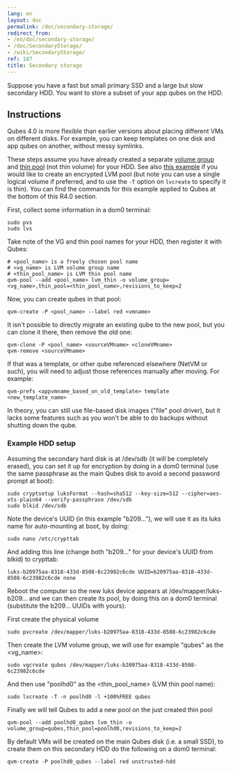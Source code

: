 ```yaml
---
lang: en
layout: doc
permalink: /doc/secondary-storage/
redirect_from:
- /en/doc/secondary-storage/
- /doc/SecondaryStorage/
- /wiki/SecondaryStorage/
ref: 187
title: Secondary storage
---
```


Suppose you have a fast but small primary SSD and a large but slow secondary HDD.
You want to store a subset of your app qubes on the HDD.

## Instructions

Qubes 4.0 is more flexible than earlier versions about placing different VMs on different disks.
For example, you can keep templates on one disk and app qubes on another, without messy symlinks.

These steps assume you have already created a separate [volume group](https://access.redhat.com/documentation/en-us/red_hat_enterprise_linux/6/html/logical_volume_manager_administration/vg_admin#VG_create) and [thin pool](https://access.redhat.com/documentation/en-us/red_hat_enterprise_linux/6/html/logical_volume_manager_administration/thinly_provisioned_volume_creation) (not thin volume) for your HDD.
See also [this example](https://www.linux.com/blog/how-full-encrypt-your-linux-system-lvm-luks) if you would like to create an encrypted LVM pool (but note you can use a single logical volume if preferred, and to use the `-T` option on `lvcreate` to specify it is thin). You can find the commands for this example applied to Qubes at the bottom of this R4.0 section.

First, collect some information in a dom0 terminal:

```
sudo pvs
sudo lvs
```

Take note of the VG and thin pool names for your HDD, then register it with Qubes:

```shell_session
# <pool_name> is a freely chosen pool name
# <vg_name> is LVM volume group name
# <thin_pool_name> is LVM thin pool name
qvm-pool --add <pool_name> lvm_thin -o volume_group=<vg_name>,thin_pool=<thin_pool_name>,revisions_to_keep=2
```

Now, you can create qubes in that pool:

```
qvm-create -P <pool_name> --label red <vmname>
```

It isn't possible to directly migrate an existing qube to the new pool, but you can clone it there, then remove the old one:

```
qvm-clone -P <pool_name> <sourceVMname> <cloneVMname>
qvm-remove <sourceVMname>
```

If that was a template, or other qube referenced elsewhere (NetVM or such), you will need to adjust those references manually after moving.
For example:

```
qvm-prefs <appvmname_based_on_old_template> template <new_template_name>
```

In theory, you can still use file-based disk images ("file" pool driver), but it lacks some features such as you won't be able to do backups without shutting down the qube.

### Example HDD setup

Assuming the secondary hard disk is at /dev/sdb (it will be completely erased), you can set it up for encryption by doing in a dom0 terminal (use the same passphrase as the main Qubes disk to avoid a second password prompt at boot):

```
sudo cryptsetup luksFormat --hash=sha512 --key-size=512 --cipher=aes-xts-plain64 --verify-passphrase /dev/sdb
sudo blkid /dev/sdb
```

Note the device's UUID (in this example "b209..."), we will use it as its luks name for auto-mounting at boot, by doing:

```
sudo nano /etc/crypttab
```

And adding this line (change both "b209..." for your device's UUID from blkid) to crypttab:

```
luks-b20975aa-8318-433d-8508-6c23982c6cde UUID=b20975aa-8318-433d-8508-6c23982c6cde none
```

Reboot the computer so the new luks device appears at /dev/mapper/luks-b209... and we can then create its pool, by doing this on a dom0 terminal (substitute the b209... UUIDs with yours):

First create the physical volume

```
sudo pvcreate /dev/mapper/luks-b20975aa-8318-433d-8508-6c23982c6cde
```

Then create the LVM volume group, we will use for example "qubes" as the <vg_name>:

```
sudo vgcreate qubes /dev/mapper/luks-b20975aa-8318-433d-8508-6c23982c6cde
```

And then use "poolhd0" as the <thin_pool_name> (LVM thin pool name):

```
sudo lvcreate -T -n poolhd0 -l +100%FREE qubes
```

Finally we will tell Qubes to add a new pool on the just created thin pool

```
qvm-pool --add poolhd0_qubes lvm_thin -o volume_group=qubes,thin_pool=poolhd0,revisions_to_keep=2
```

By default VMs will be created on the main Qubes disk (i.e. a small SSD), to create them on this secondary HDD do the following on a dom0 terminal:

```
qvm-create -P poolhd0_qubes --label red unstrusted-hdd
```
